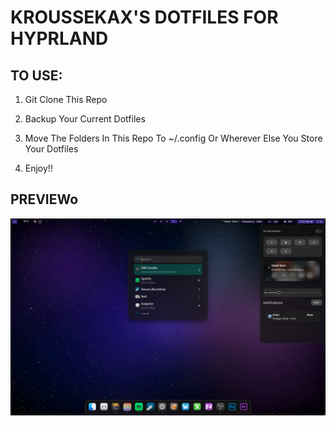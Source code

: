 # KROUSSEKAX'S DOTFILES FOR HYPRLAND

## TO USE:

1. Git Clone This Repo

2. Backup Your Current Dotfiles

3. Move The Folders In This Repo To ~/.config Or Wherever Else You Store Your Dotfiles

4. Enjoy!!

## PREVIEWo

![Alt text](preview.png)
